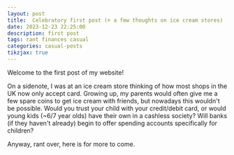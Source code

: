 ```yaml
---
layout: post
title:  Celebratory first post (+ a few thoughts on ice cream stores)
date: 2023-12-23 22:25:00
description: first post
tags: rant finances casual
categories: casual-posts
tikzjax: true
---
```

Welcome to the first post of my website!

On a sidenote, I was at an ice cream store thinking of how most shops in the UK now only accept card. Growing up, my parents would often give me a few spare coins to get ice cream with friends, but nowadays this wouldn't be possible. Would you trust your child with your credit/debit card, or would young kids (~6/7 year olds) have their own in a cashless society? Will banks (if they haven't already) begin to offer spending accounts specifically for children?

<!-- Tangible coins and banknotes also provide a wide range of learning opportunities for children - responsibility for safeguarding their pocket money and a bit of mental calculus for the right change. Cash can help grasp the value of money, which we learn by tallying up small coins and saving in a piggybank. It is no wonder even adults tend to be [more willing to spend when using a credit card rather than cash](https://link.springer.com/article/10.1023/A:1008196717017). -->

Anyway, rant over, here is for more to come.